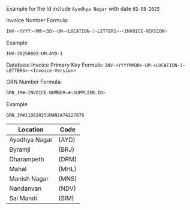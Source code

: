Example for the Id include `Ayodhya Nagar` with date `02-08-2025`

Invoice Number Formula:

```javascript
INV-<YYYY><MM><DD>-UM-<LOCATION-3-LETTERS>-<INVOICE-VERSION>
```

Example

```
INV-20250802-UM-AYD-1
```

Database Invoice Primary Key Formula: `INV-<YYYYMMDD>-UM-<LOCATION-3-LETTERS>-<Invoice-Version>`

GRN Number Formula:

```javascript
GRN_IM#<INVOICE-NUMBER>#<SUPPLIER-ID>
```

Example

```
GRN_IM#11082025UMAN1#74227878
```

| Location      | Code  |
| ------------- | ----- |
| Ayodhya Nagar | (AYD) |
| Byramji       | (BRJ) |
| Dharampeth    | (DRM) |
| Mahal         | (MHL) |
| Manish Nagar  | (MNS) |
| Nandanvan     | (NDV) |
| Sai Mandi     | (SIM) |

